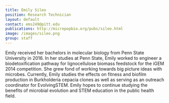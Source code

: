 ```yaml
---
title: Emily Sileo
position: Research Technician
layout: default
contact: ems249@pitt.edu
publications: http://micropopbio.org/pubs/sileo.html
image: /images/sileo.png
group: staff
---
```

Emily received her bachelors in molecular biology from Penn State University in 2016. In her studies at Penn State, Emily worked to engineer a biodetoxification pathway for lignocellulose biomass feedstock for the iGEM 2014 competition. She grew fond of working towards big picture ideas with microbes. Currently, Emily studies the effects on fitness and biofilm production in Burkholderia cepacia clones as well as serving as an outreach coordinator for EvolvingSTEM. Emily hopes to continue studying the benefits of microbial evolution and STEM education in the public health field. 